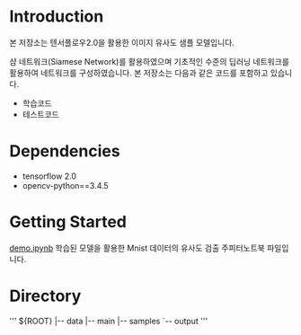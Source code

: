 # Introduction
본 저장소는 텐서플로우2.0을 활용한 이미지 유사도 샘플 모델입니다. 

샴 네트워크(Siamese Network)를 활용하였으며 기초적인 수준의 딥러닝 네트워크를 활용하여 네트워크를 구성하였습니다.
본 저장소는 다음과 같은 코드를 포함하고 있습니다.
* 학습코드
* 테스트코드

# Dependencies
* tensorflow 2.0
* opencv-python==3.4.5

# Getting Started
[demo.ipynb](samples/demo.ipynb) 학습된 모델을 활용한 Mnist 데이터의 유사도 검출 주피터노트북 파일입니다.

# Directory
'''
${ROOT}
|-- data
|-- main
|-- samples
`-- output
'''
